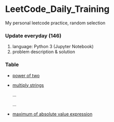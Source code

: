 # LeetCode_Daily_Training
My personal leetcode practice, random selection
### Update everyday (146)
1) language: Python 3 (Jupyter Notebook)
2) problem description & solution 
### Table
* [power of two](https://github.com/xlyue92/LeetCode_Daily_Training/blob/master/%20power%20of%20two.ipynb)
* [multiply strings](https://github.com/xlyue92/LeetCode_Daily_Training/blob/master/multiply%20strings.ipynb)

     ...
     
     ...
   
* [maximum of absolute value expression](https://github.com/xlyue92/LeetCode_Daily_Training/blob/master/maximum%20of%20absolute%20value%20expression.ipynb)
